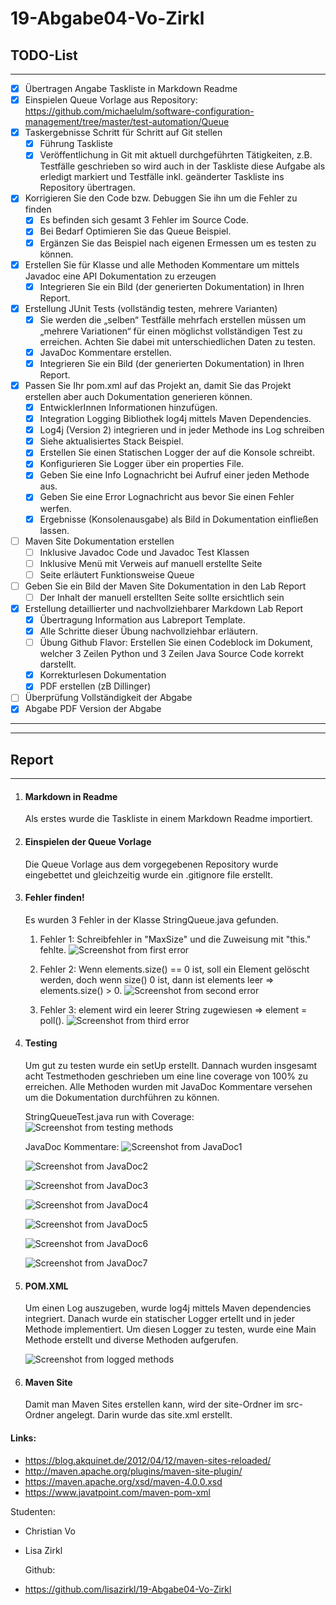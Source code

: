 # 19-Abgabe04-Vo-Zirkl

## TODO-List
---

- [x] Übertragen Angabe Taskliste in Markdown Readme
- [x] Einspielen Queue Vorlage aus Repository: https://github.com/michaelulm/software-configuration-management/tree/master/test-automation/Queue
- [x] Taskergebnisse Schritt für Schritt auf Git stellen
    - [x] Führung Taskliste
    - [x] Veröffentlichung in Git mit aktuell durchgeführten Tätigkeiten, z.B. Testfälle geschrieben so wird auch in der Taskliste diese Aufgabe als erledigt markiert und Testfälle inkl. geänderter Taskliste ins Repository übertragen.
- [x] Korrigieren Sie den Code bzw. Debuggen Sie ihn um die Fehler zu finden
    - [x] Es befinden sich gesamt 3 Fehler im Source Code.
    - [x] Bei Bedarf Optimieren Sie das Queue Beispiel.
    - [x] Ergänzen Sie das Beispiel nach eigenen Ermessen um es testen zu können.
- [x] Erstellen Sie für Klasse und alle Methoden Kommentare um mittels Javadoc eine API Dokumentation zu erzeugen
    - [x] Integrieren Sie ein Bild (der generierten Dokumentation) in Ihren Report.
- [x] Erstellung JUnit Tests (vollständig testen, mehrere Varianten)
    - [x] Sie werden die „selben“ Testfälle mehrfach erstellen müssen   um „mehrere
    Variationen“ für einen möglichst vollständigen Test zu erreichen. Achten Sie
    dabei mit unterschiedlichen Daten zu testen.
    - [x] JavaDoc Kommentare erstellen.
    - [x] Integrieren Sie ein Bild (der generierten Dokumentation) in Ihren Report.
- [x] Passen Sie Ihr pom.xml auf das Projekt an, damit Sie das Projekt erstellen aber auch Dokumentation generieren können.
    - [x] EntwicklerInnen Informationen hinzufügen.
    - [x] Integration Logging Bibliothek log4j mittels Maven Dependencies.
    - [x] Log4j (Version 2) integrieren und in jeder Methode ins Log schreiben
    - [x] Siehe aktualisiertes Stack Beispiel.
    - [x] Erstellen Sie einen Statischen Logger der auf die Konsole schreibt.
    - [x] Konfigurieren Sie Logger über ein properties File.
    - [x] Geben Sie eine Info Lognachricht bei Aufruf einer jeden Methode aus.
    - [x] Geben Sie eine Error Lognachricht aus bevor Sie einen Fehler werfen.
    - [x] Ergebnisse (Konsolenausgabe) als Bild in Dokumentation einfließen lassen.
- [ ] Maven Site Dokumentation erstellen
    - [ ] Inklusive Javadoc Code und Javadoc Test Klassen
    - [ ] Inklusive Menü mit Verweis auf manuell erstellte Seite
    - [ ] Seite erläutert Funktionsweise Queue
- [ ] Geben Sie ein Bild der Maven Site Dokumentation in den Lab Report
    - [ ] Der Inhalt der manuell erstellten Seite sollte ersichtlich sein
- [x] Erstellung detaillierter und nachvollziehbarer Markdown Lab Report
    - [x] Übertragung Information aus Labreport Template.
    - [x] Alle Schritte dieser Übung nachvollziehbar erläutern.
    - [ ] Übung Github Flavor: Erstellen Sie einen Codeblock im Dokument, welcher 3 Zeilen Python und 3 Zeilen Java Source Code korrekt darstellt.
    - [x] Korrekturlesen Dokumentation
    - [x]  PDF erstellen (zB Dillinger)
- [ ] Überprüfung Vollständigkeit der Abgabe
- [x] Abgabe PDF Version der Abgabe
---
---
## Report
---

1. #### Markdown in Readme
    Als erstes wurde die Taskliste in einem Markdown Readme importiert.

2. #### Einspielen der Queue Vorlage
    Die Queue Vorlage aus dem vorgegebenen Repository wurde eingebettet und gleichzeitig wurde ein .gitignore file erstellt.

3. #### Fehler finden!
    Es wurden 3 Fehler in der Klasse StringQueue.java gefunden.

    1. Fehler 1: Schreibfehler in "MaxSize" und die Zuweisung mit "this." fehlte.
    ![Screenshot from first error](./media/err_1.PNG)

    2. Fehler 2: Wenn elements.size() == 0 ist, soll ein Element gelöscht werden, doch wenn size() 0 ist, dann ist elements leer => elements.size() > 0.
    ![Screenshot from second error](./media/err_2.PNG)

    3. Fehler 3: element wird ein leerer String zugewiesen => element = poll().
    ![Screenshot from third error](./media/err_3.PNG)

4. #### Testing
    Um gut zu testen wurde ein setUp erstellt. Dannach wurden insgesamt acht Testmethoden geschrieben um eine line coverage von 100% zu erreichen.
    Alle Methoden wurden mit JavaDoc Kommentare versehen um die Dokumentation durchführen zu können.

    StringQueueTest.java run with Coverage:
    ![Screenshot from testing methods](./media/test_1.PNG)

    JavaDoc Kommentare:
    ![Screenshot from JavaDoc1](./media/doc_screen7.PNG)

    ![Screenshot from JavaDoc2](./media/doc_screen1.PNG)

    ![Screenshot from JavaDoc3](./media/doc_screen2.PNG)

    ![Screenshot from JavaDoc4](./media/doc_screen3.PNG)

    ![Screenshot from JavaDoc5](./media/doc_screen4.PNG)

    ![Screenshot from JavaDoc6](./media/doc_screen5.PNG)

    ![Screenshot from JavaDoc7](./media/doc_screen6.PNG)

5. #### POM.XML
    Um einen Log auszugeben, wurde log4j mittels Maven dependencies integriert. Danach wurde ein statischer Logger ertellt und in jeder Methode implementiert. Um diesen Logger zu testen, wurde eine Main Methode erstellt und diverse Methoden aufgerufen.

    ![Screenshot from logged methods](media/log.png)

5. #### Maven Site
    Damit man Maven Sites erstellen kann, wird der site-Ordner im src-Ordner angelegt. Darin wurde das site.xml erstellt.


#### Links:
- https://blog.akquinet.de/2012/04/12/maven-sites-reloaded/
- http://maven.apache.org/plugins/maven-site-plugin/
- https://maven.apache.org/xsd/maven-4.0.0.xsd
- https://www.javatpoint.com/maven-pom-xml


Studenten:

- Christian Vo
- Lisa Zirkl

  Github:
- https://github.com/lisazirkl/19-Abgabe04-Vo-Zirkl
